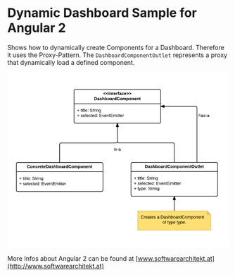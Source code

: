 # Dynamic Dashboard Sample for Angular 2

Shows how to dynamically create Components for a Dashboard. Therefore it uses the Proxy-Pattern. The ``DashboardComponentOutlet`` represents a proxy that dynamically load a defined component.

![Proxy-Pattern](proxy.png)

More Infos about Angular 2 can be found at [www.softwarearchitekt.at](http://www.softwarearchitekt.at)